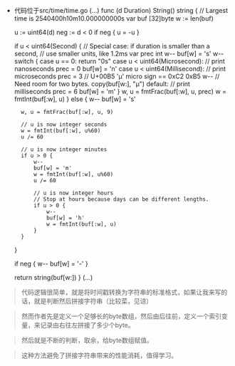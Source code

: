 * 代码位于src/time/time.go
(...)
func (d Duration) String() string {
	// Largest time is 2540400h10m10.000000000s
	var buf [32]byte
	w := len(buf)

	u := uint64(d)
	neg := d < 0
	if neg {
		u = -u
	}

	if u < uint64(Second) {
		// Special case: if duration is smaller than a second,
		// use smaller units, like 1.2ms
		var prec int
		w--
		buf[w] = 's'
		w--
		switch {
		case u == 0:
			return "0s"
		case u < uint64(Microsecond):
			// print nanoseconds
			prec = 0
			buf[w] = 'n'
		case u < uint64(Millisecond):
			// print microseconds
			prec = 3
			// U+00B5 'µ' micro sign == 0xC2 0xB5
			w-- // Need room for two bytes.
			copy(buf[w:], "µ")
		default:
			// print milliseconds
			prec = 6
			buf[w] = 'm'
		}
		w, u = fmtFrac(buf[:w], u, prec)
		w = fmtInt(buf[:w], u)
	} else {
		w--
		buf[w] = 's'

		w, u = fmtFrac(buf[:w], u, 9)

		// u is now integer seconds
		w = fmtInt(buf[:w], u%60)
		u /= 60

		// u is now integer minutes
		if u > 0 {
			w--
			buf[w] = 'm'
			w = fmtInt(buf[:w], u%60)
			u /= 60

			// u is now integer hours
			// Stop at hours because days can be different lengths.
			if u > 0 {
				w--
				buf[w] = 'h'
				w = fmtInt(buf[:w], u)
			}
		}
	}

	if neg {
		w--
		buf[w] = '-'
	}

	return string(buf[w:])
}
(...)

> 代码逻辑很简单，就是将时间戳转换为字符串的标准格式，如果让我来写的话，就是判断然后拼接字符串（比较菜，见谅）

> 然而作者先是定义一个足够长的byte数组，然后由后往前，定义一个索引变量，来记录由右往左拼接了多少个byte。

> 然后就是不断的判断，取余，给byte数组赋值。

> 这种方法避免了拼接字符串带来的性能消耗，值得学习。